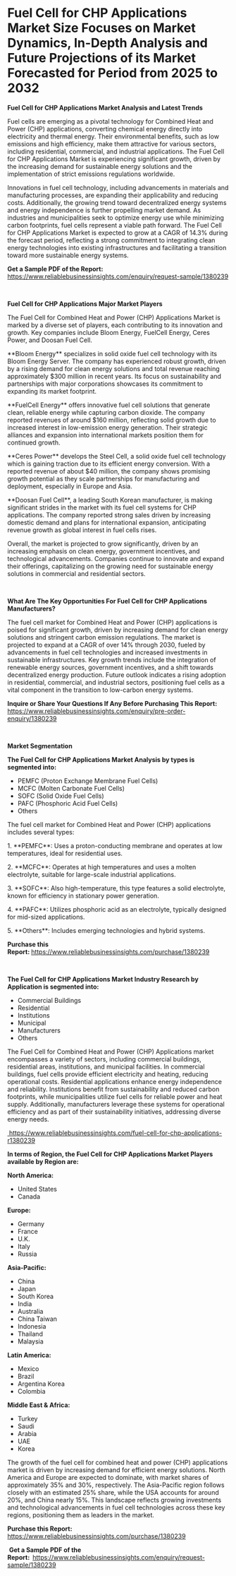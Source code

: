 <p><h1>Fuel Cell for CHP Applications Market Size Focuses on Market Dynamics, In-Depth Analysis and Future Projections of its Market Forecasted for Period from 2025 to 2032</h1></p><p><strong>Fuel Cell for CHP Applications Market Analysis and Latest Trends</strong></p>
<p><p>Fuel cells are emerging as a pivotal technology for Combined Heat and Power (CHP) applications, converting chemical energy directly into electricity and thermal energy. Their environmental benefits, such as low emissions and high efficiency, make them attractive for various sectors, including residential, commercial, and industrial applications. The Fuel Cell for CHP Applications Market is experiencing significant growth, driven by the increasing demand for sustainable energy solutions and the implementation of strict emissions regulations worldwide. </p><p>Innovations in fuel cell technology, including advancements in materials and manufacturing processes, are expanding their applicability and reducing costs. Additionally, the growing trend toward decentralized energy systems and energy independence is further propelling market demand. As industries and municipalities seek to optimize energy use while minimizing carbon footprints, fuel cells represent a viable path forward. The Fuel Cell for CHP Applications Market is expected to grow at a CAGR of 14.3% during the forecast period, reflecting a strong commitment to integrating clean energy technologies into existing infrastructures and facilitating a transition toward more sustainable energy systems.</p></p>
<p><strong>Get a Sample PDF of the Report:&nbsp;</strong> <a href="https://www.reliablebusinessinsights.com/enquiry/request-sample/1380239?utm_campaign=39&utm_medium=2&utm_source=Github&utm_content=ia&utm_term=16042025&utm_id=fuel-cell-for-chp-applications">https://www.reliablebusinessinsights.com/enquiry/request-sample/1380239</a></p>
<p>&nbsp;</p>
<p><strong>Fuel Cell for CHP Applications Major Market Players</strong></p>
<p><p>The Fuel Cell for Combined Heat and Power (CHP) Applications Market is marked by a diverse set of players, each contributing to its innovation and growth. Key companies include Bloom Energy, FuelCell Energy, Ceres Power, and Doosan Fuel Cell.</p><p>**Bloom Energy** specializes in solid oxide fuel cell technology with its Bloom Energy Server. The company has experienced robust growth, driven by a rising demand for clean energy solutions and total revenue reaching approximately $300 million in recent years. Its focus on sustainability and partnerships with major corporations showcases its commitment to expanding its market footprint.</p><p>**FuelCell Energy** offers innovative fuel cell solutions that generate clean, reliable energy while capturing carbon dioxide. The company reported revenues of around $160 million, reflecting solid growth due to increased interest in low-emission energy generation. Their strategic alliances and expansion into international markets position them for continued growth.</p><p>**Ceres Power** develops the Steel Cell, a solid oxide fuel cell technology which is gaining traction due to its efficient energy conversion. With a reported revenue of about $40 million, the company shows promising growth potential as they scale partnerships for manufacturing and deployment, especially in Europe and Asia.</p><p>**Doosan Fuel Cell**, a leading South Korean manufacturer, is making significant strides in the market with its fuel cell systems for CHP applications. The company reported strong sales driven by increasing domestic demand and plans for international expansion, anticipating revenue growth as global interest in fuel cells rises.</p><p>Overall, the market is projected to grow significantly, driven by an increasing emphasis on clean energy, government incentives, and technological advancements. Companies continue to innovate and expand their offerings, capitalizing on the growing need for sustainable energy solutions in commercial and residential sectors.</p></p>
<p>&nbsp;</p>
<p><strong>What Are The Key Opportunities For Fuel Cell for CHP Applications Manufacturers?</strong></p>
<p><p>The fuel cell market for Combined Heat and Power (CHP) applications is poised for significant growth, driven by increasing demand for clean energy solutions and stringent carbon emission regulations. The market is projected to expand at a CAGR of over 14% through 2030, fueled by advancements in fuel cell technologies and increased investments in sustainable infrastructures. Key growth trends include the integration of renewable energy sources, government incentives, and a shift towards decentralized energy production. Future outlook indicates a rising adoption in residential, commercial, and industrial sectors, positioning fuel cells as a vital component in the transition to low-carbon energy systems.</p></p>
<p><strong>Inquire or Share Your Questions If Any Before Purchasing This Report:</strong> <a href="https://www.reliablebusinessinsights.com/enquiry/pre-order-enquiry/1380239?utm_campaign=39&utm_medium=2&utm_source=Github&utm_content=ia&utm_term=16042025&utm_id=fuel-cell-for-chp-applications">https://www.reliablebusinessinsights.com/enquiry/pre-order-enquiry/1380239</a></p>
<p>&nbsp;</p>
<p><strong>Market Segmentation</strong></p>
<p><strong>The Fuel Cell for CHP Applications Market Analysis by types is segmented into:</strong></p>
<p><ul><li>PEMFC (Proton Exchange Membrane Fuel Cells)</li><li>MCFC (Molten Carbonate Fuel Cells)</li><li>SOFC (Solid Oxide Fuel Cells)</li><li>PAFC (Phosphoric Acid Fuel Cells)</li><li>Others</li></ul></p>
<p><p>The fuel cell market for Combined Heat and Power (CHP) applications includes several types: </p><p>1. **PEMFC**: Uses a proton-conducting membrane and operates at low temperatures, ideal for residential uses. </p><p>2. **MCFC**: Operates at high temperatures and uses a molten electrolyte, suitable for large-scale industrial applications. </p><p>3. **SOFC**: Also high-temperature, this type features a solid electrolyte, known for efficiency in stationary power generation. </p><p>4. **PAFC**: Utilizes phosphoric acid as an electrolyte, typically designed for mid-sized applications. </p><p>5. **Others**: Includes emerging technologies and hybrid systems.</p></p>
<p><strong>Purchase this Report:&nbsp;</strong><a href="https://www.reliablebusinessinsights.com/purchase/1380239?utm_campaign=39&utm_medium=2&utm_source=Github&utm_content=ia&utm_term=16042025&utm_id=fuel-cell-for-chp-applications">https://www.reliablebusinessinsights.com/purchase/1380239</a></p>
<p>&nbsp;</p>
<p><strong>The Fuel Cell for CHP Applications Market Industry Research by Application is segmented into:</strong></p>
<p><ul><li>Commercial Buildings</li><li>Residential</li><li>Institutions</li><li>Municipal</li><li>Manufacturers</li><li>Others</li></ul></p>
<p><p>The Fuel Cell for Combined Heat and Power (CHP) Applications market encompasses a variety of sectors, including commercial buildings, residential areas, institutions, and municipal facilities. In commercial buildings, fuel cells provide efficient electricity and heating, reducing operational costs. Residential applications enhance energy independence and reliability. Institutions benefit from sustainability and reduced carbon footprints, while municipalities utilize fuel cells for reliable power and heat supply. Additionally, manufacturers leverage these systems for operational efficiency and as part of their sustainability initiatives, addressing diverse energy needs.</p></p>
<p><a href="https://www.reliablebusinessinsights.com/fuel-cell-for-chp-applications-r1380239?utm_campaign=39&utm_medium=2&utm_source=Github&utm_content=ia&utm_term=16042025&utm_id=fuel-cell-for-chp-applications">&nbsp;https://www.reliablebusinessinsights.com/fuel-cell-for-chp-applications-r1380239</a></p>
<p><strong>In terms of Region, the Fuel Cell for CHP Applications Market Players available by Region are:</strong></p>
<p>
    <p> <strong> North America: </strong>
        <ul>
            <li>United States</li>
            <li>Canada</li>
        </ul>
        </p> 
    <p> <strong> Europe: </strong>
        <ul>
            <li>Germany</li>
            <li>France</li>
            <li>U.K.</li>
            <li>Italy</li>
            <li>Russia</li>
        </ul>
        </p> 
    <p> <strong> Asia-Pacific: </strong>
        <ul>
            <li>China</li>
            <li>Japan</li>
            <li>South Korea</li>
            <li>India</li>
            <li>Australia</li>
            <li>China Taiwan</li>
            <li>Indonesia</li>
            <li>Thailand</li>
            <li>Malaysia</li>
        </ul>
        </p> 
    <p> <strong> Latin America: </strong>
        <ul>
            <li>Mexico</li>
            <li>Brazil</li>
            <li>Argentina Korea</li>
            <li>Colombia</li>
        </ul>
        </p> 
    <p> <strong> Middle East & Africa: </strong>
        <ul>
            <li>Turkey</li>
            <li>Saudi</li>
            <li>Arabia</li>
            <li>UAE</li>
            <li>Korea</li>
        </ul>
    </p>
    </p>
<p><p>The growth of the fuel cell for combined heat and power (CHP) applications market is driven by increasing demand for efficient energy solutions. North America and Europe are expected to dominate, with market shares of approximately 35% and 30%, respectively. The Asia-Pacific region follows closely with an estimated 25% share, while the USA accounts for around 20%, and China nearly 15%. This landscape reflects growing investments and technological advancements in fuel cell technologies across these key regions, positioning them as leaders in the market.</p></p>
<p><strong>Purchase this Report: </strong><a href="https://www.reliablebusinessinsights.com/purchase/1380239?utm_campaign=39&utm_medium=2&utm_source=Github&utm_content=ia&utm_term=16042025&utm_id=fuel-cell-for-chp-applications">https://www.reliablebusinessinsights.com/purchase/1380239</a></p>
<p>&nbsp;<strong>Get a Sample PDF of the Report:&nbsp;&nbsp;</strong><a href="https://www.reliablebusinessinsights.com/enquiry/request-sample/1380239?utm_campaign=39&utm_medium=2&utm_source=Github&utm_content=ia&utm_term=16042025&utm_id=fuel-cell-for-chp-applications">https://www.reliablebusinessinsights.com/enquiry/request-sample/1380239</a></p>
<p><strong></strong></p>
<p><p></p><p></p><p></p></p>